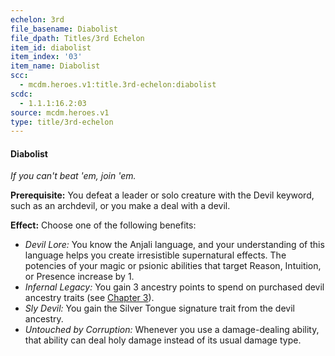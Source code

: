 ```yaml
---
echelon: 3rd
file_basename: Diabolist
file_dpath: Titles/3rd Echelon
item_id: diabolist
item_index: '03'
item_name: Diabolist
scc:
  - mcdm.heroes.v1:title.3rd-echelon:diabolist
scdc:
  - 1.1.1:16.2:03
source: mcdm.heroes.v1
type: title/3rd-echelon
---
```


#### Diabolist

*If you can't beat 'em, join 'em.*

**Prerequisite:** You defeat a leader or solo creature with the Devil keyword, such as an archdevil, or you make a deal with a devil.

**Effect:** Choose one of the following benefits:

- *Devil Lore:* You know the Anjali language, and your understanding of this language helps you create irresistible supernatural effects. The potencies of your magic or psionic abilities that target Reason, Intuition, or Presence increase by 1.
- *Infernal Legacy:* You gain 3 ancestry points to spend on purchased devil ancestry traits (see [Chapter 3](#page-35-0)).
- *Sly Devil:* You gain the Silver Tongue signature trait from the devil ancestry.
- *Untouched by Corruption:* Whenever you use a damage-dealing ability, that ability can deal holy damage instead of its usual damage type.
